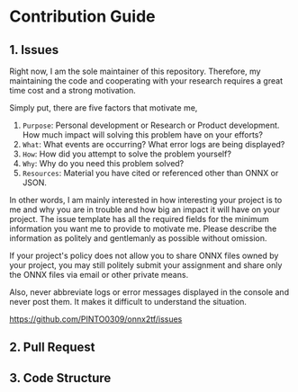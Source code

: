 # Contribution Guide

## 1. Issues
Right now, I am the sole maintainer of this repository. Therefore, my maintaining the code and cooperating with your research requires a great time cost and a strong motivation. 

Simply put, there are five factors that motivate me,

1. `Purpose`: Personal development or Research or Product development. How much impact will solving this problem have on your efforts?
2. `What`: What events are occurring? What error logs are being displayed?
3. `How`: How did you attempt to solve the problem yourself?
4. `Why`: Why do you need this problem solved?
5. `Resources`: Material you have cited or referenced other than ONNX or JSON.

In other words, I am mainly interested in how interesting your project is to me and why you are in trouble and how big an impact it will have on your project. The issue template has all the required fields for the minimum information you want me to provide to motivate me. Please describe the information as politely and gentlemanly as possible without omission.

If your project's policy does not allow you to share ONNX files owned by your project, you may still politely submit your assignment and share only the ONNX files via email or other private means.

Also, never abbreviate logs or error messages displayed in the console and never post them. It makes it difficult to understand the situation.

https://github.com/PINTO0309/onnx2tf/issues

## 2. Pull Request
## 3. Code Structure
